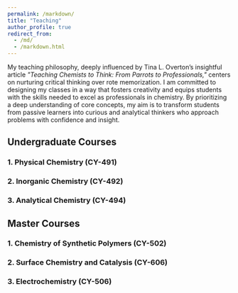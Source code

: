 ```yaml
---
permalink: /markdown/
title: "Teaching"
author_profile: true
redirect_from: 
  - /md/
  - /markdown.html
---
```

My teaching philosophy, deeply influenced by Tina L. Overton’s insightful article *"Teaching Chemists to Think: From Parrots to Professionals,"* centers on nurturing critical thinking over rote memorization. I am committed to designing my classes in a way that fosters creativity and equips students with the skills needed to excel as professionals in chemistry. By prioritizing a deep understanding of core concepts, my aim is to transform students from passive learners into curious and analytical thinkers who approach problems with confidence and insight.

## Undergraduate Courses
### 1. Physical Chemistry (CY-491)
### 2. Inorganic Chemistry (CY-492)
### 3. Analytical Chemistry (CY-494)

## Master Courses
### 1. Chemistry of Synthetic Polymers (CY-502)
### 2. Surface Chemistry and Catalysis (CY-606)
### 3. Electrochemistry (CY-506)
